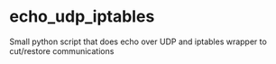 # echo_udp_iptables
Small python script that does echo over UDP and iptables wrapper to cut/restore communications
